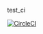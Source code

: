 test_ci

[![CircleCI](https://circleci.com/gh/rt1shnik/test_ci.svg?style=svg)](https://circleci.com/gh/rt1shnik/test_ci)